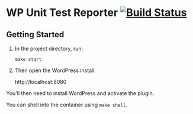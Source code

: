 # WP Unit Test Reporter [![Build Status](https://travis-ci.org/octalmage/wp-unit-test-api.svg?branch=master)](https://travis-ci.org/octalmage/wp-unit-test-api)

## Getting Started

1. In the project directory, run:

	```
	make start
	```
1. Then open the WordPress install:

	http://localhost:8080

You'll then need to install WordPress and activate the plugin.

You can shell into the container using `make shell`.
